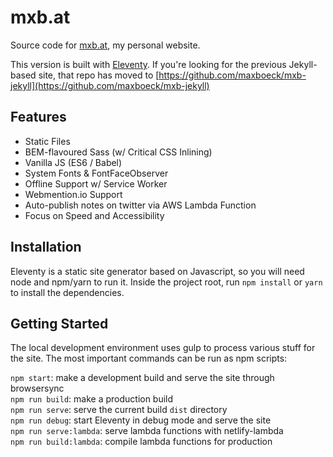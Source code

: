 # mxb.at

Source code for [mxb.at](https://mxb.at), my personal website.  

This version is built with [Eleventy](https://www.11ty.io). If you're looking for the previous Jekyll-based site, that repo has moved to [https://github.com/maxboeck/mxb-jekyll](https://github.com/maxboeck/mxb-jekyll)

## Features

* Static Files
* BEM-flavoured Sass (w/ Critical CSS Inlining)
* Vanilla JS (ES6 / Babel)
* System Fonts & FontFaceObserver
* Offline Support w/ Service Worker
* Webmention.io Support
* Auto-publish notes on twitter via AWS Lambda Function
* Focus on Speed and Accessibility

## Installation

Eleventy is a static site generator based on Javascript, so you will need node and npm/yarn to run it.
Inside the project root, run `npm install` or `yarn` to install the dependencies.

## Getting Started

The local development environment uses gulp to process various stuff for the site. 
The most important commands can be run as npm scripts:

`npm start`: make a development build and serve the site through browsersync  
`npm run build`: make a production build  
`npm run serve`: serve the current build `dist` directory  
`npm run debug`: start Eleventy in debug mode and serve the site  
`npm run serve:lambda`: serve lambda functions with netlify-lambda  
`npm run build:lambda`: compile lambda functions for production  
